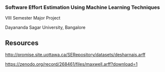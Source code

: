 ### Software Effort Estimation Using Machine Learning Techniques
VIII Semester Major Project

Dayananda Sagar University, Bangalore

## Resources
http://promise.site.uottawa.ca/SERepository/datasets/desharnais.arff

https://zenodo.org/record/268461/files/maxwell.arff?download=1
